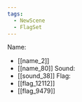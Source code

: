 ```yaml
---
tags:
  - NewScene
  - FlagSet
---
```

Name:
- [[name_2]]
- [[name_80]]
Sound:
- [[sound_38]]
Flag:
- [[flag_12112]]
- [[flag_9479]]
